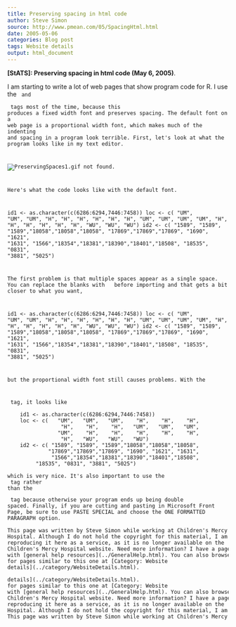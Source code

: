 ```yaml
---
title: Preserving spacing in html code
author: Steve Simon
source: http://www.pmean.com/05/SpacingHtml.html
date: 2005-05-06
categories: Blog post
tags: Website details
output: html_document
---
```

**[StATS]: Preserving spacing in html code (May 6,
2005)**.

I am starting to write a lot of web pages that show program code for
R. I use the <code> and <pre> tags most of the time, because this
produces a fixed width font and preserves spacing. The default font on
a web page is a proportional width font, which makes much of the
indenting and spacing in a program look terrible. First, let's look
at what the program looks like in my text editor.

![PreservingSpaces1.gif not found.](http://www.pmean.com/images/images/05/SpacingHtml01.png)

Here's what the code looks like with the default font.

  id1 <- as.character(c(6286:6294,7446:7458))
loc <- c( "UM", "UM", "UM", "H", "H", "H",
"H", "H", "H", "UM", "UM", "UM",
"UM", "H", "H", "H", "H", "H",
"H", "WU", "WU", "WU")
id2 <- c( "1589", "1589", "1589","18058","18058","18058",
"17869","17869","17869", "1690", "1621", "1631",
"1566","18354","18381","18390","18401","18508",
"18535", "0831", "3881", "5025")

The first problem is that multiple spaces appear as a single space.
You can replace the blanks with &nbsp; before importing and that gets
a bit closer to what you want,

id1  <-  as.character(c(6286:6294,7446:7458))
  loc  <-  c(      "UM",      "UM",      "UM",        "H",        "H",        "H",
                          "H",        "H",        "H",      "UM",      "UM",      "UM",
                          "UM",        "H",        "H",        "H",        "H",        "H",
                          "H",      "WU",      "WU",      "WU")
  id2  <-  c(  "1589",  "1589",  "1589","18058","18058","18058",
                    "17869","17869","17869",  "1690",  "1621",  "1631",
                      "1566","18354","18381","18390","18401","18508",
                        "18535",  "0831",  "3881",  "5025")

but the proportional width font still causes problems. With the
<pre> tag, it looks like

    id1 <- as.character(c(6286:6294,7446:7458))
    loc <- c(   "UM",   "UM",   "UM",    "H",    "H",    "H",
                 "H",    "H",    "H",   "UM",   "UM",   "UM",
                "UM",    "H",    "H",    "H",    "H",    "H",
                 "H",   "WU",   "WU",   "WU")
    id2 <- c( "1589", "1589", "1589","18058","18058","18058",
             "17869","17869","17869", "1690", "1621", "1631",
              "1566","18354","18381","18390","18401","18508",
         "18535", "0831", "3881", "5025")

which is very nice. It's also important to use the <br> tag rather
than the <p> tag because otherwise your program ends up being double
spaced. Finally, if you are cutting and pasting in Microsoft Front
Page, be sure to use PASTE SPECIAL and choose the ONE FORMATTED
PARAGRAPH option.

This page was written by Steve Simon while working at Children's Mercy
Hospital. Although I do not hold the copyright for this material, I am
reproducing it here as a service, as it is no longer available on the
Children's Mercy Hospital website. Need more information? I have a page
with [general help resources](../GeneralHelp.html). You can also browse
for pages similar to this one at [Category: Website
details](../category/WebsiteDetails.html).
<!---More--->
details](../category/WebsiteDetails.html).
for pages similar to this one at [Category: Website
with [general help resources](../GeneralHelp.html). You can also browse
Children's Mercy Hospital website. Need more information? I have a page
reproducing it here as a service, as it is no longer available on the
Hospital. Although I do not hold the copyright for this material, I am
This page was written by Steve Simon while working at Children's Mercy

<!---Do not use
**[StATS]: Preserving spacing in html code (May 6,
This page was written by Steve Simon while working at Children's Mercy
Hospital. Although I do not hold the copyright for this material, I am
reproducing it here as a service, as it is no longer available on the
Children's Mercy Hospital website. Need more information? I have a page
with [general help resources](../GeneralHelp.html). You can also browse
for pages similar to this one at [Category: Website
details](../category/WebsiteDetails.html).
--->


